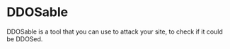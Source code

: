 # DDOSable
DDOSable is a tool that you can use to attack your site, to check if it could be DDOSed.
